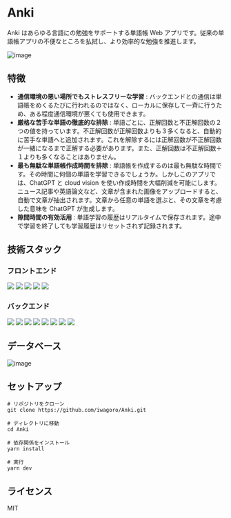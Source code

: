 <style>
.column-left{
  float: left;
  width: 55%;
  text-align: left;
}
.column-right{
  float: right;
  width: 42.5%;
  text-align: left;
}
.column-one{
  float: left;
  width: 100%;
  text-align: left;
}
</style>

# Anki

Anki はあらゆる言語にの勉強をサポートする単語帳 Web アプリです。従来の単語帳アプリの不便なところを払拭し、より効率的な勉強を推進します。

![image](https://github.com/iwagoro/Anki/assets/42830468/a376bf5a-125d-49c5-a686-d59c2792f21a)


## 特徴

-   **通信環境の悪い場所でもストレスフリーな学習** : バックエンドとの通信は単語帳をめくるたびに行われるのではなく、ローカルに保存して一斉に行うため、ある程度通信環境が悪くても使用できます。
-   **厳格な苦手な単語の徹底的な排除** : 単語ごとに、正解回数と不正解回数の２つの値を持っています。不正解回数が正解回数よりも３多くなると、自動的に苦手な単語へと追加されます。これを解除するには正解回数が不正解回数が一緒になるまで正解する必要があります。また、正解回数は不正解回数＋１よりも多くなることはありません。
-   **最も無駄な単語帳作成時間を排除** : 単語帳を作成するのは最も無駄な時間です。その時間に何個の単語を学習できるでしょうか。しかしこのアプリでは、ChatGPT と cloud vision を使い作成時間を大幅削減を可能にします。ニュース記事や英語論文など、文章が含まれた画像をアップロードすると、自動で文章が抽出されます。文章から任意の単語を選ぶと、その文章を考慮した意味を ChatGPT が生成します。
-   **隙間時間の有効活用** : 単語学習の履歴はリアルタイムで保存されます。途中で学習を終了しても学習履歴はリセットされず記録されます。


## 技術スタック

### フロントエンド
<img src="https://img.shields.io/badge/-Next.js-000000.svg?logo=next.js&style=flat-square">
<img src="https://img.shields.io/badge/-tailwindcss-000000.svg?logo=tailwindcss&style=flat-square">
<img src="https://img.shields.io/badge/-shadcn-000000.svg?logo=shadcnui&style=flat-square">
<img src="https://img.shields.io/badge/-firebase-000000.svg?logo=firebase&style=flat-square">
<img src="https://img.shields.io/badge/-vercel-000000.svg?logo=vercel&style=flat-square">

### バックエンド
<img src="https://img.shields.io/badge/-fastapi-000000.svg?logo=fastapi&style=flat-square">
<img src="https://img.shields.io/badge/-sqlalchemy-000000.svg?logo=sqlalchemy&style=flat-square">
<img src="https://img.shields.io/badge/-postgresql-000000.svg?logo=postgresql&style=flat-square">
<img src="https://img.shields.io/badge/-firebase-000000.svg?logo=firebase&style=flat-square">
<img src="https://img.shields.io/badge/-pydantic-000000.svg?logo=pydantic&style=flat-square">
<img src="https://img.shields.io/badge/-openai-000000.svg?logo=openai&style=flat-square">
<img src="https://img.shields.io/badge/-google%20cloud-000000.svg?logo=googlecloud&style=flat-square">
<img src="https://img.shields.io/badge/-supabase-000000.svg?logo=supabase&style=flat-square">


## データベース


![image](https://github.com/iwagoro/Anki/assets/42830468/e3c950a7-6c50-4115-a52f-926400922135)



## セットアップ
```
# リポジトリをクローン
git clone https://github.com/iwagoro/Anki.git

# ディレクトリに移動
cd Anki

# 依存関係をインストール
yarn install

# 実行
yarn dev
```

## ライセンス
MIT
